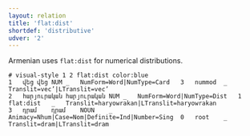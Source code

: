 ```yaml
---
layout: relation
title: 'flat:dist'
shortdef: 'distributive'
udver: '2'
---
```


Armenian uses `flat:dist` for numerical distributions.

~~~ conllu
# visual-style 1 2 flat:dist color:blue
1	վեց	վեց	NUM	_	NumForm=Word|NumType=Card	3	nummod	_	Translit=vec’|LTranslit=vec’
2	հարյուրական	հարյուրական	NUM	_	NumForm=Word|NumType=Dist	1	flat:dist	_	Translit=haryowrakan|LTranslit=haryowrakan
3	դրամ	դրամ	NOUN	_	Animacy=Nhum|Case=Nom|Definite=Ind|Number=Sing	0	root	_	Translit=dram|LTranslit=dram

~~~
<!-- Interlanguage links updated Po 11. listopadu 2024, 20:10:56 CET -->
